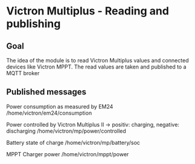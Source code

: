 # Victron Multiplus - Reading and publishing
## Goal
The idea of the module is to read Victron Multiplus values and connected devices like Victron MPPT.
The read values are taken and published to a MQTT broker

## Published messages
Power consumption as measured by EM24
/home/victron/em24/consumption

Power controlled by Victron Multiplus II -> positiv: charging, negative: discharging
/home/victron/mp/power/controlled

Battery state of charge
/home/victron/mp/battery/soc

MPPT Charger power
/home/victron/mppt/power
